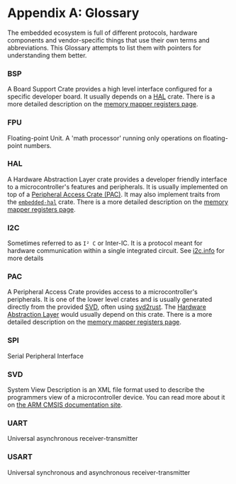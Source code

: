 # Appendix A: Glossary

The embedded ecosystem is full of different protocols, hardware components and
vendor-specific things that use their own terms and abbreviations. This Glossary
attempts to list them with pointers for understanding them better.

### BSP

A Board Support Crate provides a high level interface configured for a specific developer
board. It usually depends on a [HAL](#hal) crate.
There is a more detailed description on the [memory mapper registers page](../start/registers.md).

### FPU

Floating-point Unit. A 'math processor' running only operations on floating-point numbers.

### HAL

A Hardware Abstraction Layer crate provides a developer friendly interface to a microcontroller's
features and peripherals. It is usually implemented on top of a [Peripheral Access Crate (PAC)](#pac).
It may also implement traits from the [`embedded-hal`](https://crates.io/crates/embedded-hal) crate.
There is a more detailed description on the [memory mapper registers page](../start/registers.md).

### I2C

Sometimes referred to as `I² C` or Inter-IC. It is a protocol meant for hardware communication
within a single integrated circuit. See [i2c.info] for more details

[i2c.info]: https://i2c.info/

### PAC

A Peripheral Access Crate provides access to a microcontroller's peripherals. It is one of
the lower level crates and is usually generated directly from the provided [SVD](#svd), often
using [svd2rust](https://github.com/rust-embedded/svd2rust/). The [Hardware Abstraction Layer](#hal)
would usually depend on this crate.
There is a more detailed description on the [memory mapper registers page](../start/registers.md).

### SPI

Serial Peripheral Interface

### SVD

System View Description is an XML file format used to describe the programmers view of a
microcontroller device. You can read more about it on
[the ARM CMSIS documentation site](https://www.keil.com/pack/doc/CMSIS/SVD/html/index.html).

### UART

Universal asynchronous receiver-transmitter

### USART

Universal synchronous and asynchronous receiver-transmitter
